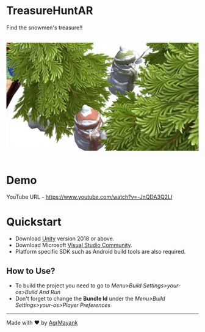 # TreasureHuntAR
 Find the snowmen's treasure!!

<p align="center">
  <br>
  <img src="treasurehunt.png" alt="Treasure Hunt">
  <br>
  <br>
</p>

# Demo

YouTube URL - https://www.youtube.com/watch?v=-JnQDA3Q2LI

# Quickstart

- Download [Unity](https://unity3d.com/get-unity/download/archive) version 2018
  or above.
- Download Microsoft
  [Visual Studio Community](https://visualstudio.microsoft.com/).
- Platform specific SDK such as Android build tools are also required.

## How to Use?

- To build the project you need to go to _Menu>Build Settings>your-os>Build And
  Run_
- Don't forget to change the **Bundle Id** under the _Menu>Build
  Settings>your-os>Player Preferences_

<hr>

Made with ❤ by [AgrMayank](https://AgrMayank.GitHub.io)
